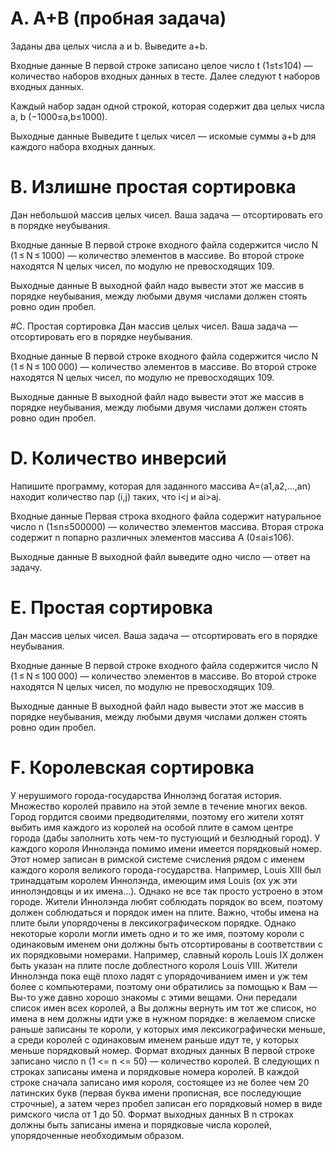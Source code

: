 # A. A+B (пробная задача)
Заданы два целых числа a и b. Выведите a+b.

Входные данные
В первой строке записано целое число t (1≤t≤104) — количество наборов входных данных в тесте. Далее следуют t наборов входных данных.

Каждый набор задан одной строкой, которая содержит два целых числа a, b (−1000≤a,b≤1000).

Выходные данные
Выведите t целых чисел — искомые суммы a+b для каждого набора входных данных.


# B. Излишне простая сортировка
Дан небольшой массив целых чисел. Ваша задача — отсортировать его в порядке неубывания.

Входные данные
В первой строке входного файла содержится число N (1 ≤ N ≤ 1000) — количество элементов в массиве. Во второй строке находятся N целых чисел, по модулю не превосходящих 109.

Выходные данные
В выходной файл надо вывести этот же массив в порядке неубывания, между любыми двумя числами должен стоять ровно один пробел.


#C. Простая сортировка
Дан массив целых чисел. Ваша задача — отсортировать его в порядке неубывания.

Входные данные
В первой строке входного файла содержится число N (1 ≤ N ≤ 100 000) — количество элементов в массиве. Во второй строке находятся N целых чисел, по модулю не превосходящих 109.

Выходные данные
В выходной файл надо вывести этот же массив в порядке неубывания, между любыми двумя числами должен стоять ровно один пробел.


# D. Количество инверсий
Напишите программу, которая для заданного массива A=⟨a1,a2,…,an⟩ находит количество пар (i,j) таких, что i<j и ai>aj.

Входные данные
Первая строка входного файла содержит натуральное число n (1≤n≤500000) — количество элементов массива. Вторая строка содержит n попарно различных элементов массива A (0≤ai≤106).

Выходные данные
В выходной файл выведите одно число — ответ на задачу.


# E. Простая сортировка
Дан массив целых чисел. Ваша задача — отсортировать его в порядке неубывания.

Входные данные
В первой строке входного файла содержится число N (1 ≤ N ≤ 100 000) — количество элементов в массиве. Во второй строке находятся N целых чисел, по модулю не превосходящих 109.

Выходные данные
В выходной файл надо вывести этот же массив в порядке неубывания, между любыми двумя числами должен стоять ровно один пробел.


# F. Королевская сортировка

У нерушимого города-государства Иннолэнд богатая история. Множество королей правило на
этой земле в течение многих веков. Город гордится своими предводителями, поэтому его жители
хотят выбить имя каждого из королей на особой плите в самом центре города (дабы заполнить хоть
чем-то пустующий и безлюдный город).
У каждого короля Иннолэнда помимо имени имеется порядковый номер. Этот номер записан в
римской системе счисления рядом с именем каждого короля великого города-государства. Например, Louis XIII был тринадцатым королем Иннолэнда, имеющим имя Louis (ох уж эти иннолэндовцы и их имена...).
Однако не все так просто устроено в этом городе. Жители Иннолэнда любят соблюдать порядок
во всем, поэтому должен соблюдаться и порядок имен на плите. Важно, чтобы имена на плите были
упорядочены в лексикографическом порядке. Однако некоторые короли могли иметь одно и то же
имя, поэтому короли с одинаковым именем они должны быть отсортированы в соответствии с их
порядковыми номерами. Например, славный король Louis IX должен быть указан на плите после
доблестного короля Louis VIII.
Жители Иннолэнда пока ещё плохо ладят с упорядочиванием имен и уж тем более с компьютерами, поэтому они обратились за помощью к Вам — Вы-то уже давно хорошо знакомы с этими
вещами. Они передали список имен всех королей, а Вы должны вернуть им тот же список, но имена в нем должны идти уже в нужном порядке: в желаемом списке раньше записаны те короли, у
которых имя лексикографически меньше, а среди королей с одинаковым именем раньше идут те, у
которых меньше порядковый номер.
Формат входных данных
В первой строке записано число n (1 <= n <= 50) — количество королей.
В следующих n строках записаны имена и порядковые номера королей. В каждой строке сначала
записано имя короля, состоящее из не более чем 20 латинских букв (первая буква имени прописная,
все последующие строчные), а затем через пробел записан его порядковый номер в виде римского
числа от 1 до 50.
Формат выходных данных
В n строках должны быть записаны имена и порядковые числа королей, упорядоченные необходимым образом.
